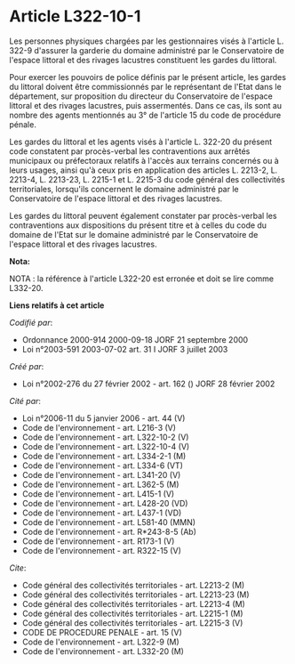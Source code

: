 # Article L322-10-1

Les personnes physiques chargées par les gestionnaires visés à l'article L. 322-9 d'assurer la garderie du domaine administré
par le Conservatoire de l'espace littoral et des rivages lacustres constituent les gardes du littoral.

Pour exercer les pouvoirs de police définis par le présent article, les gardes du littoral doivent être commissionnés par le
représentant de l'Etat dans le département, sur proposition du directeur du Conservatoire de l'espace littoral et des rivages
lacustres, puis assermentés. Dans ce cas, ils sont au nombre des agents mentionnés au 3° de l'article 15 du code de procédure
pénale.

Les gardes du littoral et les agents visés à l'article L. 322-20 du présent code constatent par procès-verbal les
contraventions aux arrêtés municipaux ou préfectoraux relatifs à l'accès aux terrains concernés ou à leurs usages, ainsi qu'à
ceux pris en application des articles L. 2213-2, L. 2213-4, L. 2213-23, L. 2215-1 et L. 2215-3 du code général des
collectivités territoriales, lorsqu'ils concernent le domaine administré par le Conservatoire de l'espace littoral et des
rivages lacustres.

Les gardes du littoral peuvent également constater par procès-verbal les contraventions aux dispositions du présent titre et
à celles du code du domaine de l'Etat sur le domaine administré par le Conservatoire de l'espace littoral et des rivages
lacustres.

**Nota:**

NOTA : la référence à l'article L322-20 est erronée et doit se lire comme L332-20.

**Liens relatifs à cet article**

_Codifié par_:

  - Ordonnance 2000-914 2000-09-18 JORF 21 septembre 2000
  - Loi n°2003-591 2003-07-02 art. 31 I JORF 3 juillet 2003

_Créé par_:

  - Loi n°2002-276 du 27 février 2002 - art. 162 () JORF 28 février 2002

_Cité par_:

  - Loi n°2006-11 du 5 janvier 2006 - art. 44 (V)
  - Code de l'environnement - art. L216-3 (V)
  - Code de l'environnement - art. L322-10-2 (V)
  - Code de l'environnement - art. L322-10-4 (V)
  - Code de l'environnement - art. L334-2-1 (M)
  - Code de l'environnement - art. L334-6 (VT)
  - Code de l'environnement - art. L341-20 (V)
  - Code de l'environnement - art. L362-5 (M)
  - Code de l'environnement - art. L415-1 (V)
  - Code de l'environnement - art. L428-20 (VD)
  - Code de l'environnement - art. L437-1 (VD)
  - Code de l'environnement - art. L581-40 (MMN)
  - Code de l'environnement - art. R*243-8-5 (Ab)
  - Code de l'environnement - art. R173-1 (V)
  - Code de l'environnement - art. R322-15 (V)

_Cite_:

  - Code général des collectivités territoriales - art. L2213-2 (M)
  - Code général des collectivités territoriales - art. L2213-23 (M)
  - Code général des collectivités territoriales - art. L2213-4 (M)
  - Code général des collectivités territoriales - art. L2215-1 (M)
  - Code général des collectivités territoriales - art. L2215-3 (V)
  - CODE DE PROCEDURE PENALE - art. 15 (V)
  - Code de l'environnement - art. L322-9 (M)
  - Code de l'environnement - art. L332-20 (M)
